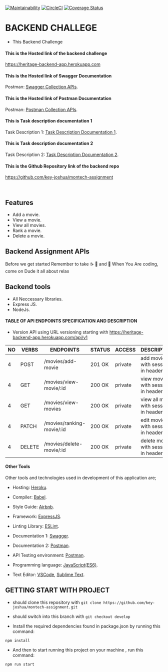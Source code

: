 [![Maintainability](https://api.codeclimate.com/v1/badges/d88ca3c046d2632c3a29/maintainability)](https://codeclimate.com/github/key-joshua/montech-assignment/maintainability)
[![CircleCI](https://dl.circleci.com/status-badge/img/gh/key-joshua/montech-assignment/tree/develop.svg?style=svg)](https://dl.circleci.com/status-badge/redirect/gh/key-joshua/montech-assignment/tree/develop)
[![Coverage Status](https://coveralls.io/repos/github/key-joshua/montech-assignment/badge.svg?branch=develop)](https://coveralls.io/github/key-joshua/montech-assignment?branch=develop)

# BACKEND CHALLEGE
- This Backend Challenge

#### This is the Hosted link of the backend challenge
https://heritage-backend-app.herokuapp.com

#### This is the Hosted link of Swagger Documentation
Postman: [Swagger Collection APIs](https://heritage-backend-app.herokuapp.com/api/v1/documentation).

#### This is the Hosted link of Postman Documentation
Postman: [Postman Collection APIs](https://interstellar-desert-862691.postman.co/workspace/My-Workspace~0028d5b2-458b-4efa-8593-0c34605468d0/collection/23512770-c5b1c659-624d-404b-9f50-8fa96e6605ac?action=share&creator=23512770).

#### This is Task description documentation 1
Task Description 1: [Task Description Documentation 1](https://docs.google.com/document/d/1irDSyhrj_JJ-R_zZ1I6YhlFZfrK6v0uChE7GVJFoeCs/edit?usp=sharing).

#### This is Task description documentation 2
Task Description 2: [Task Description Documentation 2](https://docs.google.com/document/d/1irDSyhrj_JJ-R_zZ1I6YhlFZfrK6v0uChE7GVJFoeCs/edit#:~:text=https%3A//docs.google.com/document/d/e/2PACX%2D1vTt7_AyRMR13_du6T%2D7Wj0liLvP14ZT034fvdpbyyXH4d2oWdKHSe75A0FrPqqzxGcEllZkqsnxMmmN/pub).

#### This is the Github Repository link of the backend repo 
https://github.com/key-joshua/montech-assignment

<br>

## Features

- Add a movie.
- View a movie.
- View all movies.
- Rank a movie.
- Delete a movie.

## Backend Assignment APIs
Before we get started Remember to take  :coffee:   :pizza:  and :dancer:   When You Are coding, come on Dude it all about relax

## Backend tools
 - All Neccessary libraries.
 - Express JS.
 - NodeJs.


#### TABLE OF API ENDPOINTS SPECIFICATION AND DESCRIPTION
- Version API using URL versioning starting with https://heritage-backend-app.herokuapp.com/api/v1  


|NO  | VERBS  |                    ENDPOINTS                           |    STATUS    |   ACCESS |              DESCRIPTION                     |
|----|--------|--------------------------------------------------------|--------------|----------|----------------------------------------------|
| 4  | POST   | /movies/add-movie                                      | 201 OK       | private  | add movie with session in header             |
| 4  | GET    | /movies/view-movie/:id                                 | 200 OK       | private  | view movie with session in header            |
| 4  | GET    | /movies/view-movies                                    | 200 OK       | private  | view all movie with session in header        |
| 4  | PATCH  | /movies/ranking-movie/:id                              | 200 OK       | private  | edit movie with session in header            |
| 4  | DELETE | /movies/delete-movie/:id                               | 200 OK       | private  | delete movie with session in header          |


#### Other Tools
Other tools and technologies used in development of this application are;

- Hosting: [Heroku](https://heroku.com/).
- Compiler: [Babel](https://babeljs.io/).
- Style Guide: [Airbnb](https://airbnb.io/projects/javascript/).

- Framework: [ExpressJS](http://expressjs.com/).
- Linting Library: [ESLint](https://eslint.org/).
- Documentation 1: [Swagger](https://swagger.io/).
- Documentation 2: [Postman](https://www.postman.com/).

- API Testing environment: [Postman](https://www.getpostman.com).
- Programming language: [JavaScript(ES6)](https://developer.mozilla.org/en-US/docs/Web/JavaScript/).
- Text Editor: [VSCode](https://code.visualstudio.com), [Sublime Text](https://www.sublimetext.com/).

## GETTING START WITH PROJECT
- should clone this repository with ```git clone https://github.com/key-joshua/montech-assignment.git```

- should switch into this branch with ```git checkout develop```

- Install the required dependencies found in package.json by running this command:

 ```
npm install
 ```
 
- And then to start running  this project on your machine , run this command:

 ```
npm run start
 ```